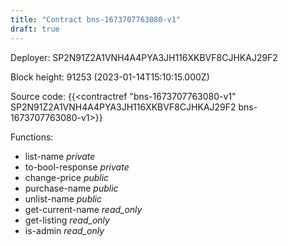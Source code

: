 ```yaml
---
title: "Contract bns-1673707763080-v1"
draft: true
---
```

Deployer: SP2N91Z2A1VNH4A4PYA3JH116XKBVF8CJHKAJ29F2


 



Block height: 91253 (2023-01-14T15:10:15.000Z)

Source code: {{<contractref "bns-1673707763080-v1" SP2N91Z2A1VNH4A4PYA3JH116XKBVF8CJHKAJ29F2 bns-1673707763080-v1>}}

Functions:

* list-name _private_
* to-bool-response _private_
* change-price _public_
* purchase-name _public_
* unlist-name _public_
* get-current-name _read_only_
* get-listing _read_only_
* is-admin _read_only_
